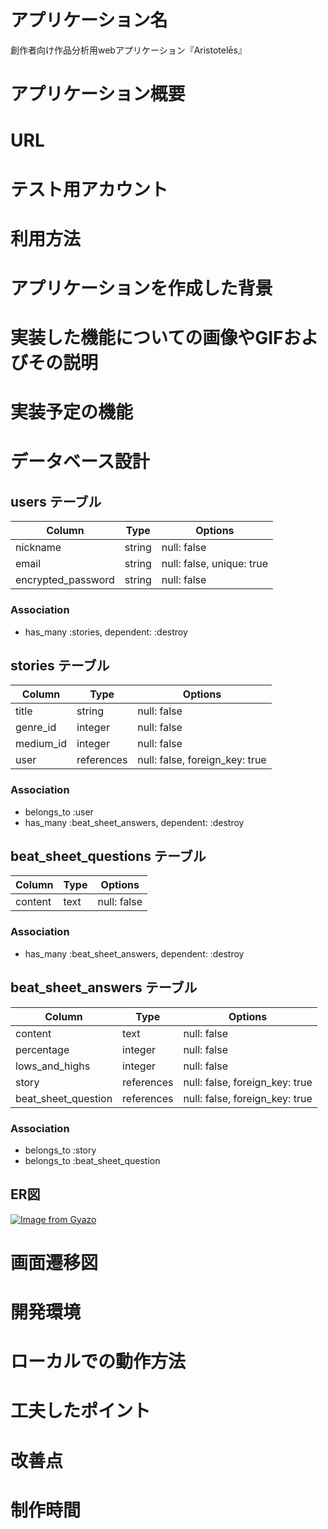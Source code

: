 # アプリケーション名
創作者向け作品分析用webアプリケーション『Aristotelēs』
# アプリケーション概要

# URL

# テスト用アカウント

# 利用方法

# アプリケーションを作成した背景

# 実装した機能についての画像やGIFおよびその説明

# 実装予定の機能

# データベース設計

## users テーブル

| Column             | Type   | Options     |
| ------------------ | ------ | ----------- |
| nickname           | string | null: false |
| email              | string | null: false, unique: true |
| encrypted_password | string | null: false |

### Association
- has_many :stories, dependent: :destroy

## stories テーブル

| Column    | Type       | Options     |
| --------- | ---------- | ----------- |
| title     | string     | null: false |
| genre_id  | integer    | null: false |
| medium_id | integer    | null: false |
| user      | references | null: false, foreign_key: true |

### Association
- belongs_to :user
- has_many :beat_sheet_answers, dependent: :destroy

## beat_sheet_questions テーブル

| Column  | Type       | Options     |
| ------- | ---------- | ----------- |
| content | text       | null: false |

### Association
- has_many :beat_sheet_answers, dependent: :destroy

## beat_sheet_answers テーブル

| Column              | Type       | Options     |
| ------------------- | ---------- | ----------- |
| content             | text       | null: false |
| percentage          | integer    | null: false |
| lows_and_highs      | integer    | null: false |
| story               | references | null: false, foreign_key: true |
| beat_sheet_question | references | null: false, foreign_key: true |

### Association
- belongs_to :story
- belongs_to :beat_sheet_question

## ER図
[![Image from Gyazo](https://i.gyazo.com/5be749c25c7bee792360f5ec4228888b.png)](https://gyazo.com/5be749c25c7bee792360f5ec4228888b)

# 画面遷移図

# 開発環境

# ローカルでの動作方法

# 工夫したポイント

# 改善点

# 制作時間